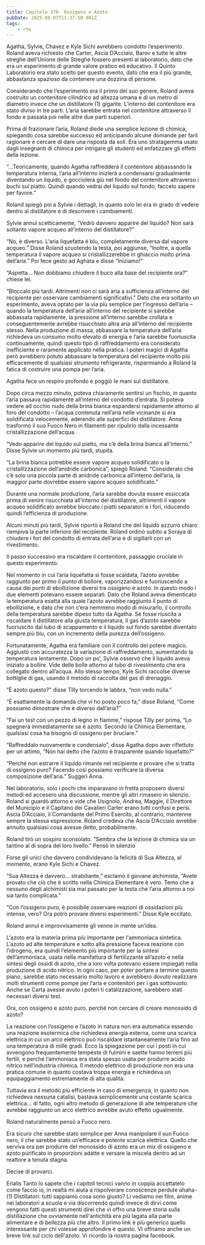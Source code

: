 ```yaml
---
title: Capitolo 378- Ossigeno e Azoto
pubDate: 2025-08-07T11:37:50.981Z
tags:
    - rtw
---
```











Agatha, Sylvie, Chavez e Kyle Sichi avrebbero condotto l’esperimento. Roland aveva richiesto che Carter, Ascia D’Acciaio, Barov e tutte le altre streghe dell’Unione delle Streghe fossero presenti al laboratorio, dato che era un esperimento di grande valore pratico ed educativo. Il Quinto Laboratorio era stato scelto per questo evento, dato che era il più grande, abbastanza spazioso da contenere una dozzina di persone.


Considerando che l’esperimento era il primo del suo genere, Roland aveva costruito un contenitore cilindrico ad altezza umana e di un metro di diametro invece che un distillatore (1) gigante. L’interno del contenitore era stato diviso in tre parti. L’aria sarebbe entrata nel contenitore attraverso il fondo e passata poi nelle altre due parti superiori.


Prima di frazionare l’aria, Roland diede una semplice lezione di chimica, spiegando cosa sarebbe successo ed anticipando alcune domande per farli ragionare e cercare di dare una risposta da soli. Era uno stratagemma usato dagli insegnanti di chimica per intrigare gli studenti ed enfatizzare gli effetti della lezione.


“...Teoricamente, quando Agatha raffredderà il contenitore abbassando la temperatura interna, l’aria all’interno inizierà a condensarsi gradualmente diventando un liquido, e gocciolerà giù nel fondo del contenitore attraverso i buchi sul piatto. Quindi quando vedrai del liquido sul fondo, faccelo sapere per favore.”


Roland spiegò poi a Sylvie i dettagli, in quanto solo lei era in grado di vedere dentro al distillatore e di descrivere i cambiamenti.


Sylvie annuì scetticamente, “Vedrò davvero apparire del liquido? Non sarà soltanto vapore acqueo all’interno del distillatore?”


“No, è diverso. L’aria liquefatta è blu, completamente diversa dal vapore acqueo.” Disse Roland scuotendo la testa, poi aggiunse, “Inoltre, a quella temperatura il vapore acqueo si cristallizzerebbe in ghiaccio molto prima dell’aria.” Poi fece gesto ad Aghata e disse “Iniziamo!”


“Aspetta... Non dobbiamo chiudere il buco alla base del recipiente ora?” chiese lei.


“Bloccalo più tardi. Altrimenti non ci sarà aria a sufficienza all’interno del recipiente per osservare cambiamenti significativi.” Dato che era soltanto un esperimento, aveva optato per la via più semplice per l’ingresso dell’aria – quando la temperatura dell’aria all’interno del recipiente si sarebbe abbassata rapidamente, la pressione all’interno sarebbe crollata e conseguentemente avrebbe risucchiato altra aria all’interno del recipiente stesso. Nella produzione di massa, abbassare la temperatura dell’aria richiedeva un consumo molto elevato di energia e l’aria sarebbe fuoriuscita continuamente, quindi questo tipo di raffreddamento era considerato inefficiente e raramente applicato nella pratica. I poteri magici di Agatha però avrebbero potuto abbassare la temperatura del recipiente molto più efficacemente di qualsiasi strumento refrigerante, risparmiando a Roland la fatica di costruire una pompa per l’aria.


Agatha fece un respiro profondo e poggiò le mani sul distillatore.


Dopo circa mezzo minuto, poteva chiaramente sentirsi un fischio, in quanto l’aria passava rapidamente all’interno del condotto d’entrata. Si poteva vedere ad occhio nudo della brina bianca espandersi rapidamente attorno al foro del condotto – l’acqua contenuta nell’aria nelle vicinanze si era solidificata velocemente, aderendo alle superfici del distillatore. Anna trasformò il suo Fuoco Nero in filamenti per ripulirlo dalla incessante cristallizzazione dell’acqua.


“Vedo apparire del liquido sul piatto, ma c’è della brina bianca all’interno.” Disse Sylvie un momento più tardi, stupita.


“La brina bianca potrebbe essere vapore acqueo solidificato o la cristallizzazione dell’anidride carbonica”, spiegò Roland. “Considerato che c’è solo una piccola parte di anidride carbonica all’interno dell’aria, la maggior parte dovrebbe essere vapore acqueo solidificato.”


Durante una normale produzione, l’aria sarebbe dovuta essere essiccata prima di venire risucchiata all’interno del distillatore, altrimenti il vapore acqueo solidificato avrebbe bloccato i piatti separatori e i fori, riducendo quindi l’efficienza di produzione.


Alcuni minuti più tardi, Sylvie riportò a Roland che del liquido azzurro chiaro riempiva la parte inferiore del recipiente. Roland ordinò subito a Soraya di chiudere i fori del condotto di entrata dell’aria e di sigillarli con un rivestimento.


Il passo successivo era riscaldare il contenitore, passaggio cruciale in questo esperimento.


Nel momento in cui l’aria liquefatta si fosse scaldata, l’azoto avrebbe raggiunto per primo il punto di bollore, vaporizzandosi e fuoriuscendo  a causa dei punti di ebollizione diversi tra ossigeno e azoto. In questo modo i due elementi potevano essere separati. Dato che Roland aveva dimenticato la temperatura esatta alla quale l’azoto avrebbe raggiunto il punto di ebollizione, e dato che non c’era nemmeno modo di misurarlo, il controllo della temperatura sarebbe dipeso tutto da Agatha. Se fosse riuscita a riscaldare il distillatore alla giusta temperatura, il gas d’azoto sarebbe fuoriuscito dal tubo di scappamento e il liquido sul fondo sarebbe diventato sempre più blu, con un incremento della purezza dell’ossigeno.


Fortunatamente, Agatha era familiare con il controllo del potere magico. Aggiustò con accuratezza la variazione di raffreddamento, aumentando la temperatura lentamente. Dopo un po’, Sylvie osservò che il liquido aveva iniziato a bollire. Vide delle bolle attorno al tubo di rivestimento che era collegato dentro all’acqua. Allo stesso tempo, Kyle Sichi raccolse diverse bottiglie di gas, usando il metodo di raccolta del gas di drenaggio.


“È azoto questo?” disse Tilly torcendo le labbra, “non vedo nulla.”


“È esattamente la domanda che vi ho posto poco fa,” disse Roland, “Come possiamo dimostrare che è diverso dall’aria?”


“Fai un test con un pezzo di legno in fiamme,” rispose Tilly per prima, “Lo spegnerà immediatamente se è azoto. Secondo la Chimica Elementare, qualsiasi cosa ha bisogno di ossigeno per bruciare.”


“Raffreddalo nuovamente e condensalo”, disse Agatha dopo aver riflettuto per un attimo, “Non hai detto che l’azoto è trasparente quando liquefatto?”


“Perché non estrarre il liquido rimante nel recipiente e provare che si tratta di ossigeno puro? Facendo così possiamo verificare la diversa composizione dell’aria.” Suggerì Anna.


Nel laboratorio, solo i pochi che imparavano in fretta proposero diversi metodi ed accesero una discussione, mentre gli altri rimasero in silenzio. Roland si guardò attorno e vide che Usignolo, Andrea, Maggie, il Direttore del Municipio e il Capitano dei Cavalieri Carter erano tutti confusi e persi. Ascia D’Acciaio, il Comandante del Primo Esercito, al contrario, mantenne sempre la stessa espressione. Roland credeva che Ascia D’Acciaio avrebbe annuito qualsiasi cosa avesse detto, probabilmente.


Roland tirò un sospiro sconsolato. “Sembra che la lezione di chimica sia un tantino al di sopra del loro livello.” Pensò in silenzio


Forse gli unici che davvero condividevano la felicità di Sua Altezza, al momento, erano Kyle Sichi e Chavez.


“Sua Altezza è davvero... strabiliante,” esclamò il giovane alchimista, “Avete provato che ciò che è scritto nella Chimica Elementare è vero. Temo che a nessuno degli alchimisti sia mai passato per la testa che l’aria attorno a noi sia tanto complicata.”


“Con l’ossigeno puro, è possibile osservare reazioni di ossidazioni più intense, vero? Ora potrò provare diversi esperimenti.” Disse Kyle eccitato.


Roland annuì e improvvisamente gli venne in mente un’idea.


L'azoto era la materia prima più importante per l'ammoniaca sintetica. L’azoto ad alte temperature e sotto alta pressione faceva reazione con l’idrogeno, era quindi l’elemento più importante per la sintesi dell’ammoniaca, usata nella manifattura di fertilizzante all’azoto e nella sintesi degli ossidi di azoto, che a loro volta potevano essere impiegati nella produzione di acido nitrico. In ogni caso, per poter portare a termine questo piano, sarebbe stato necessario molto lavoro e avrebbero dovuto realizzare molti strumenti come pompe per l’aria e contenitori per i gas sottovuoto. Anche se Carta avesse avuto i poteri ti catalizzazione, sarebbero stati necessari diversi test.


Ora, con ossigeno e azoto puro, perché non cercare di creare monossido di azoto?


La reazione con l’ossigeno e l’azoto in natura non era automatica essendo una reazione esotermica che richiedeva energia esterna, come una scarica elettrica in cui un arco elettrico può riscaldare istantaneamente l’aria fino ad una temperatura di mille gradi. Ecco la spiegazione per cui i posti in cui avvengono frequentemente tempeste di fulmini e saette hanno terreni più fertili, e perché l’ammoniaca era stata spesso usata per produrre acido nitrico nell’industria chimica. Il metodo elettrico di produzione non era una pratica comune in quanto costava troppa energia e richiedeva un equipaggiamento estremamente di alta qualità.


Tuttavia era il metodo più efficiente in caso di emergenza, in quanto non richiedeva nessuna catalisi, bastava semplicemente una costante scarica elettrica... di fatto, ogni altro metodo di generazione di alte temperature che avrebbe raggiunto un arco elettrico avrebbe avuto effetto ugualmente.


Roland naturalmente pensò a Fuoco nero.


Era sicuro che sarebbe stato semplice per Anna manipolare il suo Fuoco nero, il che sarebbe stato un’efficace e potente scarica elettrica. Quello che serviva ora per produrre del monossido di azoto era un mix di ossigeno e azoto purificato in proporzioni adatte e versare la miscela dentro ad un reattore a tenuta stagna.


Decise di provarci.










 Erialis Tanto lo sapete che i capitoli tecnici vanno in coppia accettatelo come faccio io, in realtà mi aiuta a rispolverare conoscenze perdute ahaha- (1) Distillatori: tutti sappiamo cosa sono giusto? Li vediamo nei film, anime nei laboratori a scuola e via discorrendo quindi invece di dirvi come vengono fatti questi strumenti direi che vi offro una breve storia sulla distillazione che ovviamente nell'antichità era più lagata alla parte alimentare e di bellezza più che altro. Il primo link è più generico quello interessante per chi volesse approfondire è questo.  Vi offriamo anche un breve link sul ciclo dell'azoto.  Vi ricordo la nostra pagina facebook.
























                                


                                



